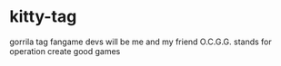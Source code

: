# kitty-tag
gorrila tag fangame devs will be me and my friend
O.C.G.G. stands for operation create good games 
